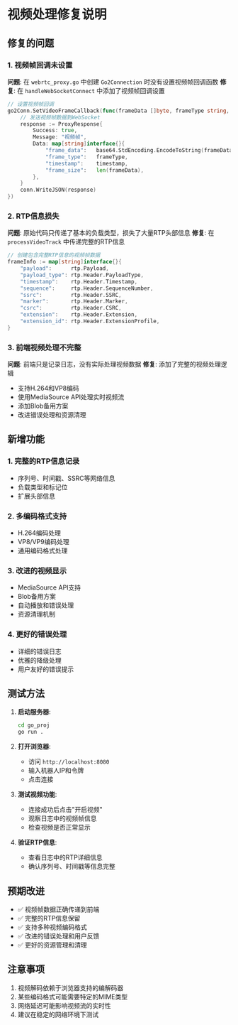 # 视频处理修复说明

## 修复的问题

### 1. 视频帧回调未设置
**问题**: 在 `webrtc_proxy.go` 中创建 `Go2Connection` 时没有设置视频帧回调函数
**修复**: 在 `handleWebSocketConnect` 中添加了视频帧回调设置

```go
// 设置视频帧回调
go2Conn.SetVideoFrameCallback(func(frameData []byte, frameType string, timestamp uint32) {
    // 发送视频帧数据到WebSocket
    response := ProxyResponse{
        Success: true,
        Message: "视频帧",
        Data: map[string]interface{}{
            "frame_data":   base64.StdEncoding.EncodeToString(frameData),
            "frame_type":   frameType,
            "timestamp":    timestamp,
            "frame_size":   len(frameData),
        },
    }
    conn.WriteJSON(response)
})
```

### 2. RTP信息损失
**问题**: 原始代码只传递了基本的负载类型，损失了大量RTP头部信息
**修复**: 在 `processVideoTrack` 中传递完整的RTP信息

```go
// 创建包含完整RTP信息的视频帧数据
frameInfo := map[string]interface{}{
    "payload":      rtp.Payload,
    "payload_type": rtp.Header.PayloadType,
    "timestamp":    rtp.Header.Timestamp,
    "sequence":     rtp.Header.SequenceNumber,
    "ssrc":         rtp.Header.SSRC,
    "marker":       rtp.Header.Marker,
    "csrc":         rtp.Header.CSRC,
    "extension":    rtp.Header.Extension,
    "extension_id": rtp.Header.ExtensionProfile,
}
```

### 3. 前端视频处理不完整
**问题**: 前端只是记录日志，没有实际处理视频数据
**修复**: 添加了完整的视频处理逻辑

- 支持H.264和VP8编码
- 使用MediaSource API处理实时视频流
- 添加Blob备用方案
- 改进错误处理和资源清理

## 新增功能

### 1. 完整的RTP信息记录
- 序列号、时间戳、SSRC等网络信息
- 负载类型和标记位
- 扩展头部信息

### 2. 多编码格式支持
- H.264编码处理
- VP8/VP9编码处理
- 通用编码格式处理

### 3. 改进的视频显示
- MediaSource API支持
- Blob备用方案
- 自动播放和错误处理
- 资源清理机制

### 4. 更好的错误处理
- 详细的错误日志
- 优雅的降级处理
- 用户友好的错误提示

## 测试方法

1. **启动服务器**:
   ```bash
   cd go_proj
   go run .
   ```

2. **打开浏览器**:
   - 访问 `http://localhost:8080`
   - 输入机器人IP和令牌
   - 点击连接

3. **测试视频功能**:
   - 连接成功后点击"开启视频"
   - 观察日志中的视频帧信息
   - 检查视频是否正常显示

4. **验证RTP信息**:
   - 查看日志中的RTP详细信息
   - 确认序列号、时间戳等信息完整

## 预期改进

- ✅ 视频帧数据正确传递到前端
- ✅ 完整的RTP信息保留
- ✅ 支持多种视频编码格式
- ✅ 改进的错误处理和用户反馈
- ✅ 更好的资源管理和清理

## 注意事项

1. 视频解码依赖于浏览器支持的编解码器
2. 某些编码格式可能需要特定的MIME类型
3. 网络延迟可能影响视频流的实时性
4. 建议在稳定的网络环境下测试 